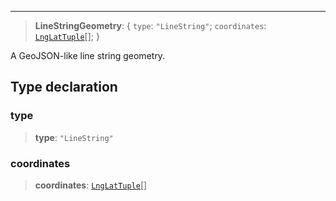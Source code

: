 ***

> **LineStringGeometry**: \{ `type`: `"LineString"`; `coordinates`: [`LngLatTuple`](LngLatTuple.md)\[]; }

A GeoJSON-like line string geometry.

## Type declaration

### type

> **type**: `"LineString"`

### coordinates

> **coordinates**: [`LngLatTuple`](LngLatTuple.md)\[]
